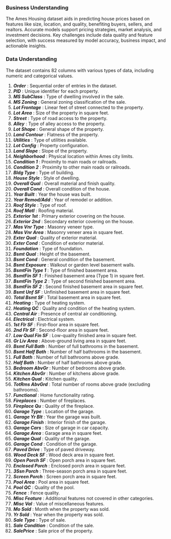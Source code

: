 ### Business Understanding

The Ames Housing dataset aids in predicting house prices based on features like size, location, and quality, benefiting buyers, sellers, and realtors. Accurate models support pricing strategies, market analysis, and investment decisions. Key challenges include data quality and feature selection, with success measured by model accuracy, business impact, and actionable insights.

### Data Understanding
The dataset contains 82 columns with various types of data, including numeric and categorical values.


1. ***Order*** : Sequential order of entries in the dataset.  
2. ***PID*** : Unique identifier for each property.  
3. ***MS SubClass*** : Type of dwelling involved in the sale.  
4. ***MS Zoning*** : General zoning classification of the sale.  
5. ***Lot Frontage*** : Linear feet of street connected to the property.  
6. ***Lot Area*** : Size of the property in square feet.  
7. ***Street*** : Type of road access to the property.  
8. ***Alley*** : Type of alley access to the property.  
9. ***Lot Shape*** : General shape of the property.  
10. ***Land Contour*** : Flatness of the property.  
11. ***Utilities*** : Type of utilities available.  
12. ***Lot Config*** : Property configuration.  
13. ***Land Slope*** : Slope of the property.  
14. ***Neighborhood*** : Physical location within Ames city limits.  
15. ***Condition 1*** : Proximity to main roads or railroads.  
16. ***Condition 2*** : Proximity to other main roads or railroads.  
17. ***Bldg Type*** : Type of building.  
18. ***House Style*** : Style of dwelling.  
19. ***Overall Qual*** : Overall material and finish quality.  
20. ***Overall Cond*** : Overall condition of the house.  
21. ***Year Built*** : Year the house was built.  
22. ***Year Remod/Add*** : Year of remodel or addition.  
23. ***Roof Style*** : Type of roof.  
24. ***Roof Matl*** : Roofing material.  
25. ***Exterior 1st*** : Primary exterior covering on the house.  
26. ***Exterior 2nd*** : Secondary exterior covering on the house.  
27. ***Mas Vnr Type*** : Masonry veneer type.  
28. ***Mas Vnr Area*** : Masonry veneer area in square feet.  
29. ***Exter Qual*** : Quality of exterior material.  
30. ***Exter Cond*** : Condition of exterior material.  
31. ***Foundation*** : Type of foundation.  
32. ***Bsmt Qual*** : Height of the basement.  
33. ***Bsmt Cond*** : General condition of the basement.  
34. ***Bsmt Exposure*** : Walkout or garden level basement walls.  
35. ***BsmtFin Type 1*** : Type of finished basement area.  
36. ***BsmtFin SF 1*** : Finished basement area (Type 1) in square feet.  
37. ***BsmtFin Type 2*** : Type of second finished basement area.  
38. ***BsmtFin SF 2*** : Second finished basement area in square feet.  
39. ***Bsmt Unf SF*** : Unfinished basement area in square feet.  
40. ***Total Bsmt SF*** : Total basement area in square feet.  
41. ***Heating*** : Type of heating system.  
42. ***Heating QC*** : Quality and condition of the heating system.  
43. ***Central Air*** : Presence of central air conditioning.  
44. ***Electrical*** : Electrical system.  
45. ***1st Flr SF*** : First-floor area in square feet.  
46. ***2nd Flr SF*** : Second-floor area in square feet.  
47. ***Low Qual Fin SF*** : Low-quality finished area in square feet.  
48. ***Gr Liv Area*** : Above-ground living area in square feet.  
49. ***Bsmt Full Bath*** : Number of full bathrooms in the basement.  
50. ***Bsmt Half Bath*** : Number of half bathrooms in the basement.  
51. ***Full Bath*** : Number of full bathrooms above grade.  
52. ***Half Bath*** : Number of half bathrooms above grade.  
53. ***Bedroom AbvGr*** : Number of bedrooms above grade.  
54. ***Kitchen AbvGr*** : Number of kitchens above grade.  
55. ***Kitchen Qual*** : Kitchen quality.  
56. ***TotRms AbvGrd*** : Total number of rooms above grade (excluding bathrooms).  
57. ***Functional*** : Home functionality rating.  
58. ***Fireplaces*** : Number of fireplaces.  
59. ***Fireplace Qu*** : Quality of the fireplace.  
60. ***Garage Type*** : Location of the garage.  
61. ***Garage Yr Blt*** : Year the garage was built.  
62. ***Garage Finish*** : Interior finish of the garage.  
63. ***Garage Cars*** : Size of garage in car capacity.  
64. ***Garage Area*** : Garage area in square feet.  
65. ***Garage Qual*** : Quality of the garage.  
66. ***Garage Cond*** : Condition of the garage.  
67. ***Paved Drive*** : Type of paved driveway.  
68. ***Wood Deck SF*** : Wood deck area in square feet.  
69. ***Open Porch SF*** : Open porch area in square feet.  
70. ***Enclosed Porch*** : Enclosed porch area in square feet.  
71. ***3Ssn Porch*** : Three-season porch area in square feet.  
72. ***Screen Porch*** : Screen porch area in square feet.  
73. ***Pool Area*** : Pool area in square feet.  
74. ***Pool QC*** : Quality of the pool.  
75. ***Fence*** : Fence quality.  
76. ***Misc Feature*** : Additional features not covered in other categories.  
77. ***Misc Val*** : Value of miscellaneous features.  
78. ***Mo Sold*** : Month when the property was sold.  
79. ***Yr Sold*** : Year when the property was sold.  
80. ***Sale Type*** : Type of sale.  
81. ***Sale Condition*** : Condition of the sale.  
82. ***SalePrice*** : Sale price of the property.
